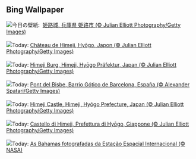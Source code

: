 ## Bing Wallpaper
![](https://www.bing.com/th?id=OHR.JapanHimeji_JA-JP3641774172_UHD.jpg&w=1000)今日の壁紙: &nbsp;[姫路城, 兵庫県 姫路市 (© Julian Elliott Photography/Getty Images)](https://www.bing.com/th?id=OHR.JapanHimeji_JA-JP3641774172_UHD.jpg)
<br><br/>
![](https://www.bing.com/th?id=OHR.JapanHimeji_FR-FR4643255326_UHD.jpg&w=1000)Today: [Château de Himeji, Hyōgo, Japon (© Julian Elliott Photography/Getty Images)](https://www.bing.com/th?id=OHR.JapanHimeji_FR-FR4643255326_UHD.jpg)
<br><br/>
![](https://www.bing.com/th?id=OHR.JapanHimeji_DE-DE3876117869_UHD.jpg&w=1000)Today: [Himeji Burg, Himeji, Hyōgo Präfektur, Japan (© Julian Elliott Photography/Getty Images)](https://www.bing.com/th?id=OHR.JapanHimeji_DE-DE3876117869_UHD.jpg)
<br><br/>
![](https://www.bing.com/th?id=OHR.NeogothicBarcelona_ES-ES5800770786_UHD.jpg&w=1000)Today: [Pont del Bisbe, Barrio Gótico de Barcelona, España (© Alexander Spatari/Getty Images)](https://www.bing.com/th?id=OHR.NeogothicBarcelona_ES-ES5800770786_UHD.jpg)
<br><br/>
![](https://www.bing.com/th?id=OHR.JapanHimeji_EN-GB1424616549_UHD.jpg&w=1000)Today: [Himeji Castle, Himeji, Hyōgo Prefecture, Japan (© Julian Elliott Photography/Getty Images)](https://www.bing.com/th?id=OHR.JapanHimeji_EN-GB1424616549_UHD.jpg)
<br><br/>
![](https://www.bing.com/th?id=OHR.JapanHimeji_IT-IT3790659701_UHD.jpg&w=1000)Today: [Castello di Himeji, Prefettura di Hyōgo, Giappone (© Julian Elliott Photography/Getty Images)](https://www.bing.com/th?id=OHR.JapanHimeji_IT-IT3790659701_UHD.jpg)
<br><br/>
![](https://www.bing.com/th?id=OHR.BahamasSpace_PT-BR0940093186_UHD.jpg&w=1000)Today: [As Bahamas fotografadas da Estação Espacial Internacional (© NASA)](https://www.bing.com/th?id=OHR.BahamasSpace_PT-BR0940093186_UHD.jpg)
<br><br/>
